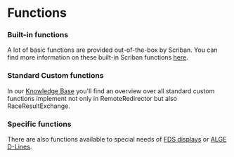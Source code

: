 # Functions

### Built-in functions <a href="#built-in-functions" id="built-in-functions"></a>

A lot of basic functions are provided out-of-the-box by Scriban. You can find more information on these built-in Scriban functions [here](https://github.com/scriban/scriban/blob/master/doc/builtins.md).

### Standard Custom functions <a href="#custom-functions" id="custom-functions"></a>

In our [Knowledge Base](https://app.gitbook.com/s/C67Cb6MMW0kgkxqRVkiH/scripting/functions/custom-standard-functions) you'll find an overview over all standard custom functions implement not only in RemoteRedirector but also RaceResultExchange.&#x20;

### Specific functions <a href="#specific-functions" id="specific-functions"></a>

There are also functions available to special needs of [FDS displays](../operation-modes/displayboard/displayboard-brands/fds-mled/scripting/custom-functions.md) or [ALGE D-Lines](../operation-modes/displayboard/displayboard-brands/alge-timing-gaz-d-line/scripting/custom-functions.md).
